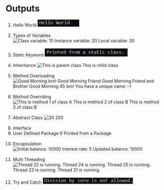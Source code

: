 <h1>Outputs</h1>

1. Hello World
![Hello World](image-2.png)<br><br>
2. Types of Variables
![Class variable: 10
Instance variable: 20
Local variable: 30](image-1.png)<br><br>
3. Static Keyword
![Printed from a static class.](image-3.png)<br><br>
4. Inheritance
![This is parent class
This is child class](image-4.png)<br><br>
5. Method Overloading
![Good Morning bro!
Good Morning Friend
Good Morning Friend and Brother
Good Morning 45 bro!
You have a unique name :-)](image-5.png)<br><br>
6. Method Overriding
![This is method 1 of class A
This is method 2 of class B
This is method 3 of class B](image-6.png)<br><br>
7. Abstract Class
![30
200](image-7.png)<br><br>
8. Interface
9. User Defined Package
9
Printed from a Package<br><br>
10. Encapsulation
![Initial balance: 10000
Interest rate: 5
Updated balance: 15000](image-8.png)<br><br>
11. Multi Threading
![Thread 22 is running.
Thread 24 is running.
Thread 25 is running.
Thread 23 is running.
Thread 21 is running.](image-9.png)<br><br>
12. Try and Catch
![Division by zero is not allowed.](image-10.png)